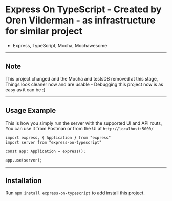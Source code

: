 # Express On TypeScript - Created by Oren Vilderman  - as infrastructure for similar project
* Express, TypeScript, Mocha, Mochawesome


---

## Note
This project changed and the Mocha and testsDB removed at this stage,  
Things look cleaner now and are usable - Debugging this project now is as easy as it can be :]

---

## Usage Example

This is how you simply run the server with the supported UI and API routs,  
You can use it from Postman or from the UI at `http://localhost:5000/`

```
import express, { Application } from "express"
import server from "express-on-typescript"

const app: Application = express();

app.use(server);
```

---


## Installation
Run `npm install express-on-typescript` to add install this project.
